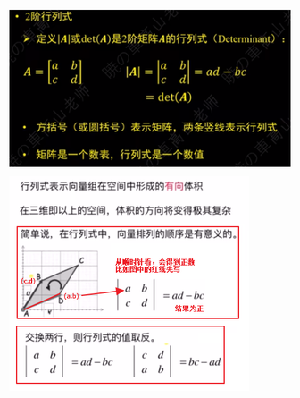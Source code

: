 ![](../photo/Pasted%20image%2020240220184907.png)


![](../photo/Pasted%20image%2020240308123315.png)
